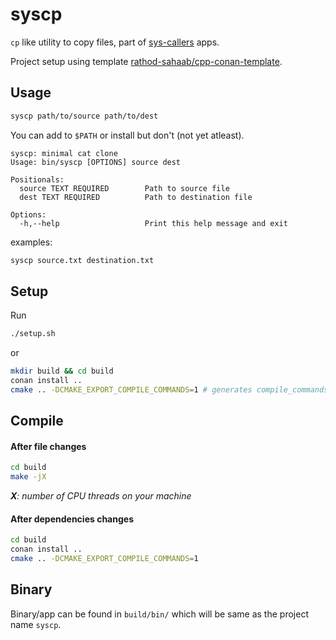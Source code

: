 # syscp

`cp` like utility to copy files, part of [sys-callers](https://github.com/rathod-sahaab/sys-callers) apps.

Project setup using template [rathod-sahaab/cpp-conan-template](https://github.com/rathod-sahaab/cpp-conan-template).

## Usage

```sh
syscp path/to/source path/to/dest
```

You can add to `$PATH` or install but don't (not yet atleast).

```
syscp: minimal cat clone
Usage: bin/syscp [OPTIONS] source dest

Positionals:
  source TEXT REQUIRED        Path to source file
  dest TEXT REQUIRED          Path to destination file

Options:
  -h,--help                   Print this help message and exit
```

examples:

```sh
syscp source.txt destination.txt
```

## Setup

Run

```sh
./setup.sh
```

or

```sh
mkdir build && cd build
conan install ..
cmake .. -DCMAKE_EXPORT_COMPILE_COMMANDS=1 # generates compile_commands.json
```

## Compile

#### After file changes

```sh
cd build
make -jX
```

_**X**: number of CPU threads on your machine_

#### After dependencies changes

```sh
cd build
conan install ..
cmake .. -DCMAKE_EXPORT_COMPILE_COMMANDS=1
```

## Binary

Binary/app can be found in `build/bin/` which will be same as the project name `syscp`.
